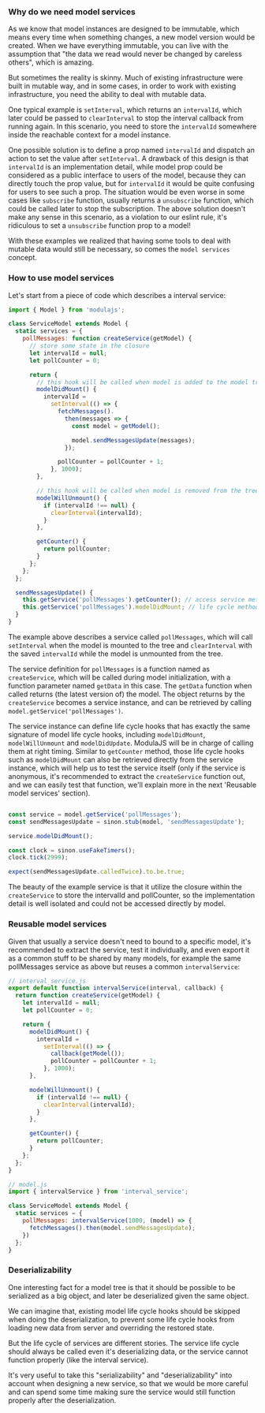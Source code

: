 ### Why do we need model services

As we know that model instances are designed to be immutable, which means every time when something changes, a new model version would be created. When we have everything immutable, you can live with the assumption that "the data we read would never be changed by careless others", which is amazing.

But sometimes the reality is skinny. Much of existing infrastructure were built in mutable way, and in some cases, in order to work with existing infrastructure, you need the ability to deal with mutable data.

One typical example is `setInterval`, which returns an `intervalId`, which later could be passed to `clearInterval` to stop the interval callback from running again.
In this scenario, you need to store the `intervalId` somewhere inside the reachable context for a model instance.

One possible solution is to define a prop named `intervalId` and dispatch an action to set the value after `setInterval`.
A drawback of this design is that `intervalId` is an implementation detail, while model prop could be considered as a public interface to users of the model, because they can directly touch the prop value, but for `intervalId` it would be quite confusing for users to see such a prop.
The situation would be even worse in some cases like `subscribe` function, usually returns a `unsubscribe` function, which could be called later to stop the subscription. The above solution doesn't make any sense in this scenario, as a violation to our eslint rule, it's ridiculous to set a `unsubscribe` function prop to a model!

With these examples we realized that having some tools to deal with mutable data would still be necessary, so comes the `model services` concept.

### How to use model services

Let's start from a piece of code which describes a interval service:

```javascript
import { Model } from 'modulajs';

class ServiceModel extends Model {
  static services = {
    pollMessages: function createService(getModel) {
      // store some state in the closure
      let intervalId = null;
      let pollCounter = 0;

      return {
        // this hook will be called when model is added to the model tree
        modelDidMount() {
          intervalId =
            setInterval(() => {
              fetchMessages().
                then(messages => {
                  const model = getModel();

                  model.sendMessagesUpdate(messages);
                });

              pollCounter = pollCounter + 1;
            }, 1000);
        },

        // this hook will be called when model is removed from the tree
        modelWillUnmount() {
          if (intervalId !== null) {
            clearInterval(intervalId);
          }
        },

        getCounter() {
          return pollCounter;
        }
      };
    };
  };

  sendMessagesUpdate() {
    this.getService('pollMessages').getCounter(); // access service methods
    this.getService('pollMessages').modelDidMount; // life cycle method can also be accessed, it's useful for testing
  }
}
```

The example above describes a service called `pollMessages`, which will call `setInterval` when the model is mounted to the tree and `clearInterval` with the saved `intervalId` while the model is unmounted from the tree.

The service definition for `pollMessages` is a function named as `createService`, which will be called during model initialization, with a function parameter named `getData` in this case. The `getData` function when called returns (the latest version of) the model. The object returns by the `createService` becomes a service instance, and can be retrieved by calling `model.getService('pollMessages')`.

The service instance can define life cycle hooks that has exactly the same signature of model life cycle hooks, including `modelDidMount`, `modelWillUnmount` and `modelDidUpdate`. ModulaJS will be in charge of calling them at right timing. Similar to `getCounter` method, those life cycle hooks such as `modelDidMount` can also be retrieved directly from the service instance, which will help us to test the service itself (only if the service is anonymous, it's recommended to extract the `createService` function out, and we can easily test that function, we'll explain more in the next 'Reusable model services' section).

```javascript

const service = model.getService('pollMessages');
const sendMessagesUpdate = sinon.stub(model, 'sendMessagesUpdate');

service.modelDidMount();

const clock = sinon.useFakeTimers();
clock.tick(2999);

expect(sendMessagesUpdate.calledTwice).to.be.true;
```

The beauty of the example service is that it utilize the closure within the `createService` to store the intervalId and pollCounter, so the implementation detail is well isolated and could not be accessed directly by model.

### Reusable model services

Given that usually a service doesn't need to bound to a specific model, it's recommended to extract the service, test it individually, and even export it as a common stuff to be shared by many models, for example the same pollMessages service as above but reuses a common `intervalService`:

```js
// interval_service.js
export default function intervalService(interval, callback) {
  return function createService(getModel) {
    let intervalId = null;
    let pollCounter = 0;

    return {
      modelDidMount() {
        intervalId =
          setInterval(() => {
            callback(getModel());
            pollCounter = pollCounter + 1;
          }, 1000);
      },

      modelWillUnmount() {
        if (intervalId !== null) {
          clearInterval(intervalId);
        }
      },

      getCounter() {
        return pollCounter;
      }
    };
  };
}

// model.js
import { intervalService } from 'interval_service';

class ServiceModel extends Model {
  static services = {
    pollMessages: intervalService(1000, (model) => {
      fetchMessages().then(model.sendMessagesUpdate);
    })
  };
}
```

### Deserializability

One interesting fact for a model tree is that it should be possible to be serialized as a big object, and later be deserialized given the same object.

We can imagine that, existing model life cycle hooks should be skipped when doing the deserialization, to prevent some life cycle hooks from loading new data from server and overriding the restored state.

But the life cycle of services are different stories.
The service life cycle should always be called even it's deserializing data, or the service cannot function properly (like the interval service).

It's very useful to take this "serializability" and "deserializability" into account when designing a new service, so that we would be more careful and can spend some time making sure the service would still function properly after the deserialization.

